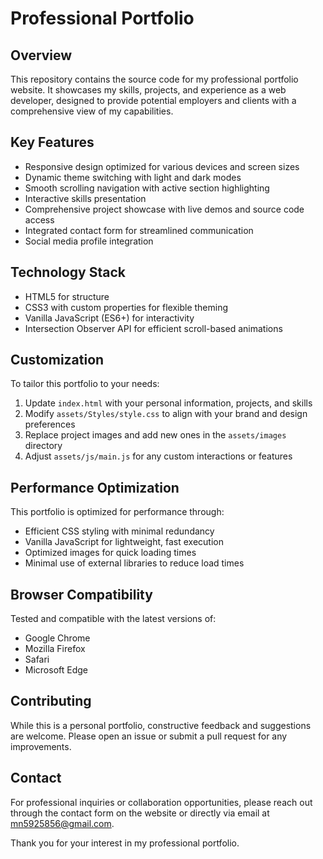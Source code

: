 # Professional Portfolio

## Overview

This repository contains the source code for my professional portfolio website. It showcases my skills, projects, and experience as a web developer, designed to provide potential employers and clients with a comprehensive view of my capabilities.

## Key Features

- Responsive design optimized for various devices and screen sizes
- Dynamic theme switching with light and dark modes
- Smooth scrolling navigation with active section highlighting
- Interactive skills presentation
- Comprehensive project showcase with live demos and source code access
- Integrated contact form for streamlined communication
- Social media profile integration

## Technology Stack

- HTML5 for structure
- CSS3 with custom properties for flexible theming
- Vanilla JavaScript (ES6+) for interactivity
- Intersection Observer API for efficient scroll-based animations


## Customization

To tailor this portfolio to your needs:

1. Update `index.html` with your personal information, projects, and skills
2. Modify `assets/Styles/style.css` to align with your brand and design preferences
3. Replace project images and add new ones in the `assets/images` directory
4. Adjust `assets/js/main.js` for any custom interactions or features

## Performance Optimization

This portfolio is optimized for performance through:

- Efficient CSS styling with minimal redundancy
- Vanilla JavaScript for lightweight, fast execution
- Optimized images for quick loading times
- Minimal use of external libraries to reduce load times

## Browser Compatibility

Tested and compatible with the latest versions of:
- Google Chrome
- Mozilla Firefox
- Safari
- Microsoft Edge

## Contributing

While this is a personal portfolio, constructive feedback and suggestions are welcome. Please open an issue or submit a pull request for any improvements.

## Contact

For professional inquiries or collaboration opportunities, please reach out through the contact form on the website or directly via email at mn5925856@gmail.com.

Thank you for your interest in my professional portfolio.

